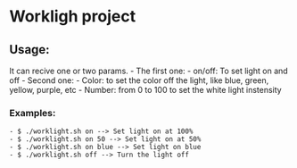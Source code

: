 # Workligh project
## Usage:
It can recive one or two params. 
    - The first one:
      - on/off: To set light on and off
    - Second one:
      - Color: to set the color off the light, like blue, green, yellow, purple, etc
      - Number: from 0 to 100 to set the white light instensity

### Examples:
    - $ ./worklight.sh on --> Set light on at 100%
    - $ ./worklight.sh on 50 --> Set light on at 50%
    - $ ./worklight.sh on blue --> Set light on blue
    - $ ./worklight.sh off --> Turn the light off
